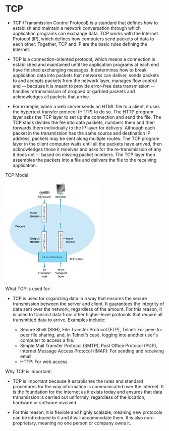 # TCP

- TCP (Transmission Control Protocol) is a standard that defines how to establish and 
maintain a network conversation through which application programs can exchange data. 
TCP works with the Internet Protocol (IP), which defines how computers send 
packets of data to each other. Together, TCP and IP are the basic rules defining the Internet.

- TCP is a connection-oriented protocol, which means a connection is established and 
maintained until the application programs at each end have finished exchanging messages. 
It determines how to break application data into packets that networks can deliver, sends 
packets to and accepts packets from the network layer, manages flow control and --
because it is meant to provide error-free data transmission -- handles retransmission of 
dropped or garbled packets and acknowledges all packets that arrive.

- For example, when a web server sends an HTML file to a client, it uses the hypertext 
transfer protocol (HTTP) to do so. The HTTP program layer asks the TCP layer to set up the 
connection and send the file. The TCP stack divides the file into data packets, numbers them 
and then forwards them individually to the IP layer for delivery. Although each packet in the 
transmission has the same source and destination IP address, packets may be sent along 
multiple routes. The TCP program layer in the client computer waits until all the packets 
have arrived, then acknowledges those it receives and asks for the re-transmission of any it 
does not -- based on missing packet numbers. The TCP layer then assembles the packets 
into a file and delivers the file to the receiving application.

TCP Model:

<img src="/img/tcp_model.PNG" width="300"/>

What TCP is used for: 

- TCP is used for organizing data in a way that ensures the secure 
transmission between the server and client. It guarantees the integrity of data sent over the 
network, regardless of the amount. For this reason, it is used to transmit data from other 
higher-level protocols that require all transmitted data to arrive. Examples include:

  - Secure Shell (SSH), File Transfer Protocol (FTP), Telnet: For peer-to-peer file sharing, and, 
in Telnet's case, logging into another user's computer to access a file.
  - Simple Mail Transfer Protocol (SMTP), Post Office Protocol (POP), Internet Message 
Access Protocol (IMAP): For sending and receiving email
  - HTTP: For web access

Why TCP is important: 

- TCP is important because it establishes the rules and standard 
procedures for the way information is communicated over the internet. It is the foundation 
for the internet as it exists today and ensures that data transmission is carried out 
uniformly, regardless of the location, hardware or software involved.

- For this reason, it is flexible and highly scalable, meaning new protocols can be introduced to it and it will 
accommodate them. It is also non-proprietary, meaning no one person or company owns it.
